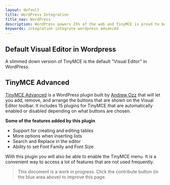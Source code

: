 ```yaml
---
layout: default
title: WordPress Integration
title_nav: WordPress
description: WordPress powers 25% of the web and TinyMCE is proud to be the default editor.
keywords: integration integrate wordpress advanced
---
```



## Default Visual Editor in Wordpress

A slimmed down version of TinyMCE is the default "Visual Editor" in WordPress.

## TinyMCE Advanced

[TinyMCE Advanced](https://wordpress.org/plugins/tinymce-advanced/) is a WordPress plugin built by [Andrew Ozz](https://profiles.wordpress.org/azaozz/) that will let you add, remove, and arrange the buttons that are shown on the Visual Editor toolbar. It includes 15 plugins for TinyMCE that are automatically enabled or disabled depending on what buttons are chosen.

**Some of the features added by this plugin**

* Support for creating and editing tables
* More options when inserting lists
* Search and Replace in the editor
* Ability to set Font Family and Font Size

With this plugin you will also be able to enable the TinyMCE menu. It is a convenient way to access a lot of features that are not used frequently.

> This document is a work in progress. Click the contribute button (in the blue area above) to improve this page.
